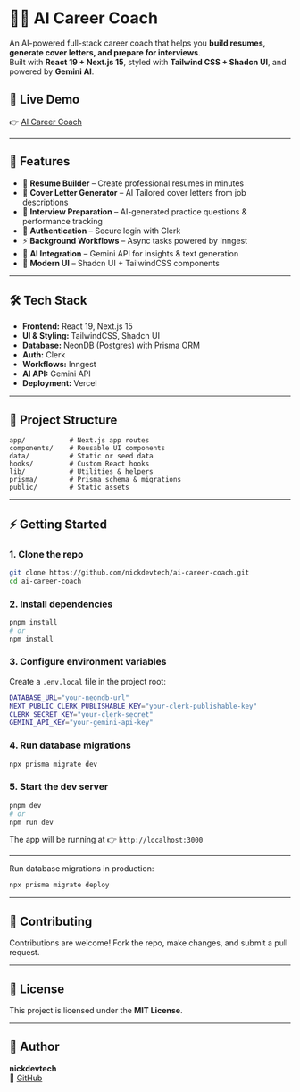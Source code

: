 # 🧑‍💼 AI Career Coach

An AI-powered full-stack career coach that helps you **build resumes, generate cover letters, and prepare for interviews**.  
Built with **React 19 + Next.js 15**, styled with **Tailwind CSS + Shadcn UI**, and powered by **Gemini AI**.

## 📘 Live Demo
👉 [AI Career Coach](https://ai-coach-gu85-git-main-nicks-projects-12f88e89.vercel.app)  

---

## 🚀 Features
- 📄 **Resume Builder** – Create professional resumes in minutes
- 📝 **Cover Letter Generator** – AI Tailored cover letters from job descriptions
- 🎯 **Interview Preparation** – AI-generated practice questions & performance tracking
- 🔐 **Authentication** – Secure login with Clerk
- ⚡ **Background Workflows** – Async tasks powered by Inngest
- 🤖 **AI Integration** – Gemini API for insights & text generation
- 🎨 **Modern UI** – Shadcn UI + TailwindCSS components

---

## 🛠 Tech Stack
- **Frontend:** React 19, Next.js 15
- **UI & Styling:** TailwindCSS, Shadcn UI
- **Database:** NeonDB (Postgres) with Prisma ORM
- **Auth:** Clerk
- **Workflows:** Inngest
- **AI API:** Gemini API
- **Deployment:** Vercel

---

## 📂 Project Structure
```
app/           # Next.js app routes
components/    # Reusable UI components
data/          # Static or seed data
hooks/         # Custom React hooks
lib/           # Utilities & helpers
prisma/        # Prisma schema & migrations
public/        # Static assets
```

---

## ⚡ Getting Started

### 1. Clone the repo
```bash
git clone https://github.com/nickdevtech/ai-career-coach.git
cd ai-career-coach
```

### 2. Install dependencies
```bash
pnpm install
# or
npm install
```

### 3. Configure environment variables
Create a `.env.local` file in the project root:

```bash
DATABASE_URL="your-neondb-url"
NEXT_PUBLIC_CLERK_PUBLISHABLE_KEY="your-clerk-publishable-key"
CLERK_SECRET_KEY="your-clerk-secret"
GEMINI_API_KEY="your-gemini-api-key"
```

### 4. Run database migrations
```bash
npx prisma migrate dev
```

### 5. Start the dev server
```bash
pnpm dev
# or
npm run dev
```

The app will be running at 👉 `http://localhost:3000`

---

Run database migrations in production:
```bash
npx prisma migrate deploy
```

---

## 🤝 Contributing
Contributions are welcome! Fork the repo, make changes, and submit a pull request.

---

## 📄 License
This project is licensed under the **MIT License**.

---

## 👤 Author
**nickdevtech**  
🔗 [GitHub](https://github.com/nickdevtech)
